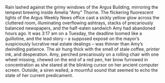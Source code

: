 Rain lashed against the grimy windows of the Argus Building, mirroring the tempest brewing inside Amelia "Amy" Thorne.  The flickering fluorescent lights of the Argus Weekly News office cast a sickly yellow glow across the cluttered room, illuminating overflowing ashtrays, stacks of precariously balanced newspapers, and the half-eaten sandwich Amy had abandoned hours ago.  It was 3:17 am on a Tuesday, the deadline loomed like a guillotine, and the lead story – a supposed exposé on the mayor’s suspiciously lucrative real estate dealings – was thinner than Amy’s dwindling patience. The air hung thick with the smell of stale coffee, printer ink, and desperation.  Amy, perched precariously on a rolling chair with one wheel missing, chewed on the end of a red pen, her brow furrowed in concentration as she stared at the blinking cursor on her ancient computer screen.  Outside, a siren wailed, a mournful sound that seemed to echo the state of her current predicament.
